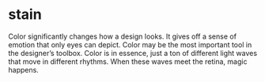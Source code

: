 # stain
Color significantly changes how a design looks. It gives off a sense of emotion that only eyes can depict. Color may be the most important tool in the designer’s toolbox.  Color is in essence, just a ton of different light waves that move in different rhythms. When these waves meet the retina, magic happens. 